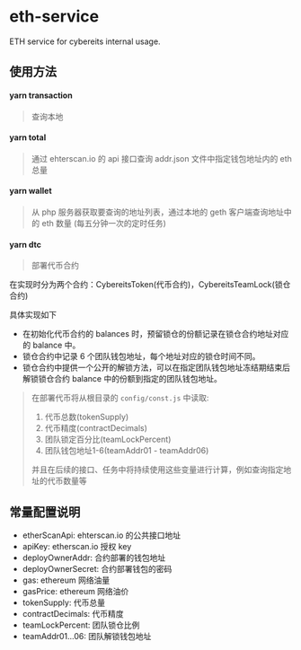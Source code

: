 # eth-service

ETH service for cybereits internal usage.

## 使用方法

#### yarn transaction
> 查询本地

#### yarn total
> 通过 ehterscan.io 的 api 接口查询 addr.json 文件中指定钱包地址内的 eth 总量

#### yarn wallet
> 从 php 服务器获取要查询的地址列表，通过本地的 geth 客户端查询地址中的 eth 数量 (每五分钟一次的定时任务)

#### yarn dtc
> 部署代币合约

在实现时分为两个合约：CybereitsToken(代币合约)，CybereitsTeamLock(锁仓合约)  

具体实现如下

 - 在初始化代币合约的 balances 时，预留锁仓的份额记录在锁仓合约地址对应的 balance 中。
 - 锁仓合约中记录 6 个团队钱包地址，每个地址对应的锁仓时间不同。
 - 锁仓合约中提供一个公开的解锁方法，可以在指定团队钱包地址冻结期结束后解锁锁仓合约 balance 中的份额到指定的团队钱包地址。

> 在部署代币将从根目录的 `config/const.js` 中读取:
> 1. 代币总数(tokenSupply)
> 2. 代币精度(contractDecimals)
> 3. 团队锁定百分比(teamLockPercent)
> 4. 团队钱包地址1-6(teamAddr01 - teamAddr06)
>
> 并且在后续的接口、任务中将持续使用这些变量进行计算，例如查询指定地址的代币数量等


## 常量配置说明

- etherScanApi: ehterscan.io 的公共接口地址
- apiKey: etherscan.io 授权 key
- deployOwnerAddr: 合约部署的钱包地址
- deployOwnerSecret: 合约部署钱包的密码
- gas: ethereum 网络油量
- gasPrice: ethereum 网络油价
- tokenSupply: 代币总量
- contractDecimals: 代币精度
- teamLockPercent: 团队锁仓比例
- teamAddr01...06: 团队解锁钱包地址